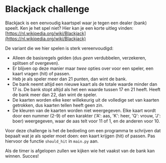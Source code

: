 # Blackjack challenge

Blackjack is een eenvoudig kaartspel waar je tegen een dealer (bank) speelt. Ken je het spel niet? Hier kan je een korte uitleg vinden: [https://nl.wikipedia.org/wiki/Blackjack](https://nl.wikipedia.org/wiki/Blackjack)

De variant die we hier spelen is sterk vereenvoudigd:

-   Alleen de basisregels gelden (dus *geen* verdubbelen, verzekeren, splitsen of overgeven).
-   Er blijven op deze manier maar *twee* opties over voor een speler, een kaart vragen (hit) of passen.
-   Heb je als speler meer dan 21 punten, dan wint de bank.
-   De bank neemt altijd een nieuwe kaart als de totale waarde minder dan 17 is. De bank stopt altijd als het een waarde tussen 17 en 21 heeft. Heeft de bank meer dan 22, dan wint de speler.
-   De kaarten worden elke keer willekeurig uit de volledige set van kaarten getrokken, dus kaarten tellen heeft geen zin.
-   De kleuren van de kaarten worden niet weergegeven. Elke kaart wordt door een nummer (2-9) of een karakter ('A': aas, 'K': heer, 'Q': vrouw, 'J': boer) weergegeven, waar de aas telt voor 11 of 1, en de anderen voor 10.

Voor deze challenge is het de bedoeling om een programma te schrijven dat bepaalt wat je als speler moet doen: een kaart krijgen (hit) of passen. Pas hiervoor de functie `should_hit` in `main.py` aan.

Als de timer is afgelopen zullen we kijken wie het vaakst van de bank kan winnen. Succes!